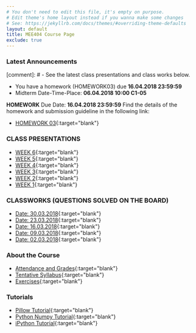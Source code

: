 ```yaml
---
# You don't need to edit this file, it's empty on purpose.
# Edit theme's home layout instead if you wanna make some changes
# See: https://jekyllrb.com/docs/themes/#overriding-theme-defaults
layout: default
title: MEE404 Course Page
exclude: true
---
```

### **Latest Announcements**
[comment]: # - See the latest class presentations and class works below.
- You have a homework (HOMEWORK03) due **16.04.2018 23:59:59**
- Midterm Date-Time-Place: **06.04.2018 10\:00 C1\-05**

**HOMEWORK**
Due Date: **16.04.2018 23:59:59**
Find the details of the homework and submission guideline in the following link:
- [HOMEWORK 03](/homeworks/HOMEWORK03){:target="blank"}

### **CLASS PRESENTATIONS**

 - [WEEK 6](https://docs.google.com/presentation/d/1ahf_F6Y7g_cVgvPp5LpU4Z3vxOsV6yTTeTfIwmSx3Us/edit?usp=sharing){:target="blank"}
 - [WEEK 5](https://docs.google.com/presentation/d/16MV0GseLrhODfKIikTlRQGyF9D97YZxpYmwlm1zcXBA/edit?usp=sharing){:target="blank"}
 - [WEEK 4](https://docs.google.com/presentation/d/12w9_QO7dg7-ADvn5we7vYU-Uzjt48swQdRb6mOjUQTg/edit?usp=sharing){:target="blank"}
 - [WEEK 3](https://docs.google.com/presentation/d/1iZ-yEh09PEy-h0Khh4qH7nFf7jzUyr_F3YuQ5BashGE/edit?usp=sharing){:target="blank"}
 - [WEEK 2](https://docs.google.com/presentation/d/1XHhVwM71nb9gcPWDWLu55vNbjqsRi6tqHLK2eKbo4hw/edit?usp=sharing){:target="blank"}
 - [WEEK 1](https://docs.google.com/presentation/d/1d6ayhonXY4yacCzmG5Agm9LwzB_zbgRhjCfDPBQF5yQ/edit?usp=sharing){:target="blank"}

### **CLASSWORKS (QUESTIONS SOLVED ON THE BOARD)**

 - [Date: 30.03.2018](https://drive.google.com/open?id=1c-_Ub2G8KUNHdM3DM_R5xxhvk2yPuVEq){:target="blank"}
 - [Date: 23.03.2018](https://drive.google.com/open?id=1SJNfhk84yfg8L7SUJVj3du2oX4LlfJoz){:target="blank"}
 - [Date: 16.03.2018](https://drive.google.com/open?id=1hWOHv3ck2Hwm_Na_WHRicD0-23o68Tvh){:target="blank"}
 - [Date: 09.03.2018](https://drive.google.com/open?id=1lQmjKo7FscsmqsX9Uc7S9fMJUmeGHzbY){:target="blank"}
 - [Date: 02.03.2018](https://drive.google.com/open?id=193KpiWfQ2tXtS9bOAM1cFE-h6nWnRMGZ){:target="blank"}

### **About the Course**

- [Attendance and Grades](https://docs.google.com/spreadsheets/d/e/2PACX-1vTzWSFYwl88Ho8b1g-DZg9tzSbNYe97Qg-F9WxgcuMI0K-zNNv4BrYGlDIkyiK8NLa-uTZ3_bUKV2qv/pubhtml){:target="blank"}
- [Tentative Syllabus](syllabus/){:target="blank"}
- [Exercises](exercises/){:target="blank"}

### **Tutorials**
- [Pillow Tutorial](/tutorials/pillow-tutorial/){:target="blank"}
- [Python Numpy Tutorial](/tutorials/python-numpy-tutorial/){:target="blank"}
- [iPython Tutorial](/tutorials/ipython-tutorial/){:target="blank"}
